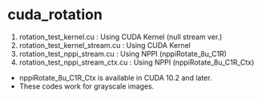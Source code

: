 # cuda_rotation
1. rotation_test_kernel.cu : Using CUDA Kernel (null stream ver.)
2. rotation_test_kernel_stream.cu : Using CUDA Kernel
3. rotation_test_nppi_stream.cu : Using NPPI (nppiRotate_8u_C1R)
4. rotation_test_nppi_stream_ctx.cu : Using NPPI (nppiRotate_8u_C1R_Ctx)
* nppiRotate_8u_C1R_Ctx is available in CUDA 10.2 and later.
* These codes work for grayscale images.
